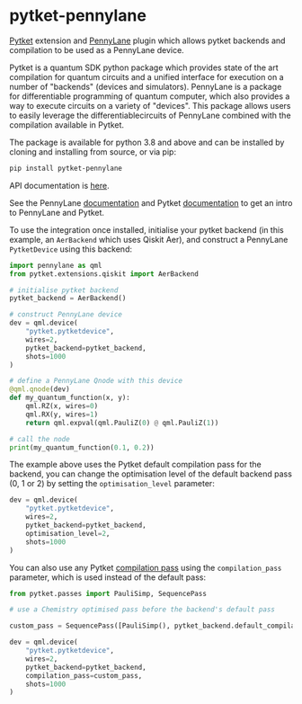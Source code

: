 # pytket-pennylane
[Pytket](https://cqcl.github.io/pytket) extension and [PennyLane](https://github.com/PennyLaneAI/pennylane) plugin which allows pytket backends and compilation to be used as a PennyLane device.


Pytket is a quantum SDK python package which provides state of the art compilation for quantum
circuits and a unified interface for execution on a number of "backends" (devices and simulators).
PennyLane is a package for differentiable programming of quantum computer, which also provides a way
to execute circuits on a variety of "devices". This package allows users to easily leverage the 
differentiablecircuits of PennyLane combined with the compilation available in Pytket.

The package is available for python 3.8 and above and can be installed by cloning and installing from source, or via pip:
```bash
pip install pytket-pennylane
```

API documentation is [here](https://cqcl.github.io/pytket-pennylane/api/).

See the PennyLane [documentation](https://pennylane.readthedocs.io) and Pytket [documentation](https://cqcl.github.io/tket/pytket/api/) to get an intro to PennyLane and Pytket.

To use the integration once installed, initialise your pytket backend (in this example, an `AerBackend` which uses Qiskit Aer), and construct a PennyLane `PytketDevice` using this backend:

```python
import pennylane as qml
from pytket.extensions.qiskit import AerBackend

# initialise pytket backend
pytket_backend = AerBackend()

# construct PennyLane device
dev = qml.device(
    "pytket.pytketdevice",
    wires=2,
    pytket_backend=pytket_backend,
    shots=1000
)

# define a PennyLane Qnode with this device
@qml.qnode(dev)
def my_quantum_function(x, y):
    qml.RZ(x, wires=0)
    qml.RX(y, wires=1)
    return qml.expval(qml.PauliZ(0) @ qml.PauliZ(1))

# call the node
print(my_quantum_function(0.1, 0.2))

```

The example above uses the Pytket default compilation pass for the backend, you can change the optimisation
level of the default backend pass (0, 1 or 2) by setting the `optimisation_level` parameter:

```python
dev = qml.device(
    "pytket.pytketdevice",
    wires=2,
    pytket_backend=pytket_backend,
    optimisation_level=2,
    shots=1000
)
```

You can also use any Pytket [compilation pass](https://cqcl.github.io/pytket/manual/manual_compiler.html) using the `compilation_pass` parameter, which is used instead of the default pass:

```python
from pytket.passes import PauliSimp, SequencePass

# use a Chemistry optimised pass before the backend's default pass

custom_pass = SequencePass([PauliSimp(), pytket_backend.default_compilation_pass()])

dev = qml.device(
    "pytket.pytketdevice",
    wires=2,
    pytket_backend=pytket_backend,
    compilation_pass=custom_pass,
    shots=1000
)

```
